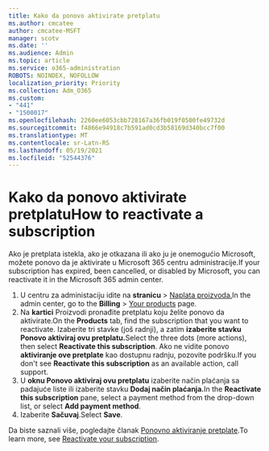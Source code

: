 ```yaml
---
title: Kako da ponovo aktivirate pretplatu
ms.author: cmcatee
author: cmcatee-MSFT
manager: scotv
ms.date: ''
ms.audience: Admin
ms.topic: article
ms.service: o365-administration
ROBOTS: NOINDEX, NOFOLLOW
localization_priority: Priority
ms.collection: Adm_O365
ms.custom:
- "441"
- "1500017"
ms.openlocfilehash: 2260ee6053cbb728167a36fb019f0500fe49732d
ms.sourcegitcommit: f4866e94918c7b591ad0cd3b58169d340bcc7f00
ms.translationtype: MT
ms.contentlocale: sr-Latn-RS
ms.lasthandoff: 05/19/2021
ms.locfileid: "52544376"
---
```

# <a name="how-to-reactivate-a-subscription"></a><span data-ttu-id="393cd-102">Kako da ponovo aktivirate pretplatu</span><span class="sxs-lookup"><span data-stu-id="393cd-102">How to reactivate a subscription</span></span>

<span data-ttu-id="393cd-103">Ako je pretplata istekla, ako je otkazana ili ako ju je onemogućio Microsoft, možete ponovo da je aktivirate u Microsoft 365 centru administracije.</span><span class="sxs-lookup"><span data-stu-id="393cd-103">If your subscription has expired, been cancelled, or disabled by Microsoft, you can reactivate it in the Microsoft 365 admin center.</span></span>
  
1. <span data-ttu-id="393cd-104">U centru za administaciju idite na **stranicu** \> [Naplata proizvoda.](https://go.microsoft.com/fwlink/p/?linkid=842054)</span><span class="sxs-lookup"><span data-stu-id="393cd-104">In the admin center, go to the **Billing** \> [Your products](https://go.microsoft.com/fwlink/p/?linkid=842054) page.</span></span>
2. <span data-ttu-id="393cd-105">Na **kartici** Proizvodi pronađite pretplatu koju želite ponovo da aktivirate.</span><span class="sxs-lookup"><span data-stu-id="393cd-105">On the **Products** tab, find the subscription that you want to reactivate.</span></span> <span data-ttu-id="393cd-106">Izaberite tri stavke (još radnji), a zatim **izaberite stavku Ponovo aktiviraj ovu pretplatu.**</span><span class="sxs-lookup"><span data-stu-id="393cd-106">Select the three dots (more actions), then select **Reactivate this subscription**.</span></span>
    <span data-ttu-id="393cd-107">Ako ne vidite ponovo **aktiviranje ove pretplate** kao dostupnu radnju, pozovite podršku.</span><span class="sxs-lookup"><span data-stu-id="393cd-107">If you don't see **Reactivate this subscription** as an available action, call support.</span></span>
3. <span data-ttu-id="393cd-108">U **oknu Ponovo aktiviraj ovu pretplatu** izaberite način plaćanja sa padajuće liste ili izaberite stavku **Dodaj način plaćanja.**</span><span class="sxs-lookup"><span data-stu-id="393cd-108">In the **Reactivate this subscription** pane, select a payment method from the drop-down list, or select **Add payment method**.</span></span>
4. <span data-ttu-id="393cd-109">Izaberite **Sačuvaj**.</span><span class="sxs-lookup"><span data-stu-id="393cd-109">Select **Save**.</span></span>

<span data-ttu-id="393cd-110">Da biste saznali više, pogledajte članak [Ponovno aktiviranje pretplate](/microsoft-365/commerce/subscriptions/reactivate-your-subscription).</span><span class="sxs-lookup"><span data-stu-id="393cd-110">To learn more, see [Reactivate your subscription](/microsoft-365/commerce/subscriptions/reactivate-your-subscription).</span></span>